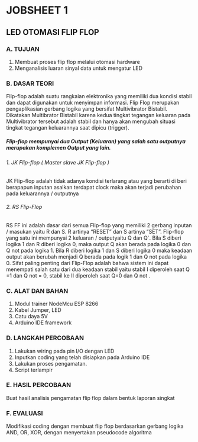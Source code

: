 # JOBSHEET 1
## LED OTOMASI FLIP FLOP

### A. TUJUAN
1. Membuat proses flip flop melalui otomasi hardware
2. Menganalisis luaran sinyal data untuk mengatur LED

### B. DASAR TEORI

Flip-flop adalah suatu rangkaian elektronika yang memiliki dua kondisi stabil dan dapat digunakan
untuk menyimpan informasi. Flip Flop merupakan pengaplikasian gerbang logika yang bersifat
Multivibrator Bistabil. Dikatakan Multibrator Bistabil karena kedua tingkat tegangan keluaran
pada Multivibrator tersebut adalah stabil dan hanya akan mengubah situasi tingkat tegangan
keluarannya saat dipicu (trigger).

##### Flip-flop mempunyai dua Output (Keluaran) yang salah satu outputnya merupakan komplemen Output yang lain.
###### 1. JK Flip-flop ( Master slave JK Flip-flop )
JK Flip-flop adalah tidak adanya kondisi terlarang atau yang berarti di beri berapapun inputan
asalkan terdapat clock maka akan terjadi perubahan pada keluarannya / outputnya

###### 2. RS Flip-Flop
RS FF ini adalah dasar dari semua Flip-flop yang memiliki 2 gerbang inputan / masukan yaitu R
dan S. R artinya “RESET” dan S artinya “SET”. Flip-flop yang satu ini mempunyai 2 keluaran /
outputyaitu Q dan Q`. Bila S diberi logika 1 dan R diberi logika 0, maka output Q akan berada
pada logika 0 dan Q not pada logika 1. Bila R diberi logika 1 dan S diberi logika 0 maka keadaan
output akan berubah menjadi Q berada pada logik 1 dan Q not pada logika 0. Sifat paling penting
dari Flip-Flop adalah bahwa sistem ini dapat menempati salah satu dari dua keadaan stabil yaitu
stabil I diperoleh saat Q =1 dan Q not = 0, stabil ke II diperoleh saat Q=0 dan Q not .


### C. ALAT DAN BAHAN

1. Modul trainer NodeMcu ESP 8266
2. Kabel Jumper, LED
3. Catu daya 5V
4. Arduino IDE framework

### D. LANGKAH PERCOBAAN

1. Lakukan wiring pada pin I/O dengan LED
2. Inputkan coding yang telah disiapkan pada Arduino IDE
3. Lakukan proses pengamatan.
4. Script terlampir

### E. HASIL PERCOBAAN

Buat hasil analisis pengamatan flip flop dalam bentuk laporan singkat

### F. EVALUASI

Modifikasi coding dengan membuat flip flop berdasarkan gerbang logika AND, OR, XOR, dengan
menyertakan pseudocode algoritma
